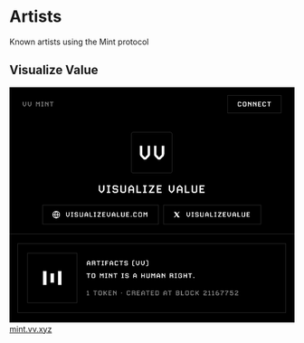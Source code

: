 # Artists

Known artists using the Mint protocol

## Visualize Value

![Visualize Value](../assets/artists/vv.png)
[mint.vv.xyz](https://mint.vv.xyz)


